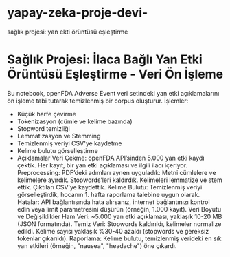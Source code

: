 # yapay-zeka-proje-devi-
sağlık projesi: yan ekti örüntüsü eşleştirme
# Sağlık Projesi: İlaca Bağlı Yan Etki Örüntüsü Eşleştirme - Veri Ön İşleme

Bu notebook, openFDA Adverse Event veri setindeki yan etki açıklamalarını ön işleme tabi tutarak temizlenmiş bir corpus oluşturur. İşlemler:
- Küçük harfe çevirme
- Tokenizasyon (cümle ve kelime bazında)
- Stopword temizliği
- Lemmatizasyon ve Stemming
- Temizlenmiş veriyi CSV'ye kaydetme
- Kelime bulutu görselleştirme
- Açıklamalar
Veri Çekme: openFDA API’sinden 5.000 yan etki kaydı çektik. Her kayıt, bir yan etki açıklaması ve ilgili ilacı içeriyor.
Preprocessing: PDF’deki adımları aynen uyguladık:
Metni cümlelere ve kelimelere ayırdık.
Stopwords’leri kaldırdık.
Kelimeleri lemmatize ve stem ettik.
Çıktıları CSV’ye kaydettik.
Kelime Bulutu: Temizlenmiş veriyi görselleştirdik, hocanın 1. hafta raporlama talebine uygun olarak.
Hatalar: API bağlantısında hata alırsanız, internet bağlantınızı kontrol edin veya limit parametresini düşürün (örneğin, 1.000 kayıt).
Veri Boyutu ve Değişiklikler
Ham Veri: ~5.000 yan etki açıklaması, yaklaşık 10-20 MB (JSON formatında).
Temiz Veri: Stopwords kaldırıldı, kelimeler normalize edildi. Kelime sayısı yaklaşık %30-40 azaldı (stopwords ve gereksiz tokenlar çıkarıldı).
Raporlama: Kelime bulutu, temizlenmiş verideki en sık yan etkileri (örneğin, "nausea", "headache") öne çıkardı.
